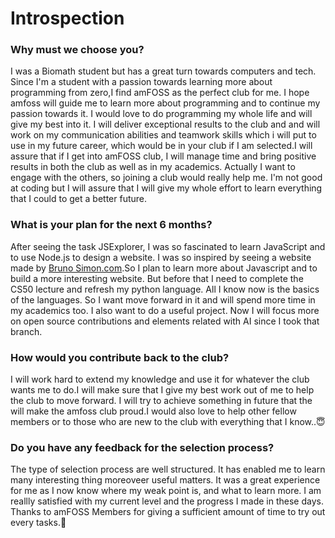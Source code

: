 # Introspection
### Why must we choose you?
   I was a Biomath student but has a great turn towards computers and tech. Since I'm a student with a passion towards learning more about programming from zero,I find amFOSS as the perfect club for me. I hope amfoss will guide me to learn more about programming and to continue my passion towards it. I would love to do programming my whole life and will give my best into it. I will deliver exceptional results to the club and and will work on my communication abilities and teamwork skills which i will put to use in my future career, which would be in your club if I am selected.I will assure that if I get into amFOSS club, I will manage time and bring positive results in both the club as well as in my academics. Actually I want to engage with the others, so joining a club would really help me. I'm not good at coding but I will assure that I will give my whole effort to learn everything that I could to get a better future.
### What is your plan for the next 6 months?
After seeing the task JSExplorer, I was so fascinated to learn JavaScript and to use Node.js to design a website. I was so inspired by seeing a website made by [Bruno Simon.com](https://bruno-simon.com/).So I plan to learn more about Javascript and to build a more interesting website. But before that I need to complete the CS50 lecture and refresh my python language. All I know now is the basics of the languages. So I want move forward in it and will spend more time in my academics too. I also want to do a useful project. Now I will focus more on open source contributions and elements related with AI since I took that branch.
### How would you contribute back to the club?
I will work hard to extend my knowledge and use it for whatever the club wants me to do.I will make sure that I give my best work out of me to help the club to move forward. I will try to achieve something in future that the will make the amfoss club proud.I would also love to help other fellow members or to those who are new to the club with everything that I know..😇
### Do you have any feedback for the selection process?
The type of selection process are well structured. It has enabled me to learn many interesting thing moreoveer useful matters. It was a great experience for me as I now know where my weak point is, and what to learn more. I am reallly satisfied with my current level and the progress I made in these days. Thanks to amFOSS Members for giving a sufficient amount of time to try out every tasks.🙌 
